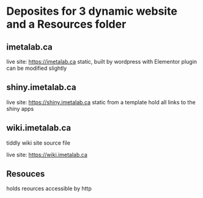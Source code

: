# Deposites for 3 dynamic website and a Resources folder


## imetalab.ca
live site: https://imetalab.ca
static, built by wordpress with Elementor plugin
can be modified slightly


## shiny.imetalab.ca
live site: https://shiny.imetalab.ca
static from a template
hold all links to the shiny apps


## wiki.imetalab.ca
 tiddly wiki site source file
 
 live site: https://wiki.imetalab.ca
 
 
## Resouces
holds reources accessible by http



